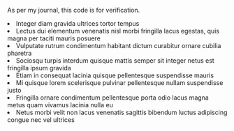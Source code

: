 As per my journal, this code is for verification.

<li>Integer diam gravida ultrices tortor tempus</li>
<li>Lectus dui elementum venenatis nisl morbi fringilla lacus egestas, quis magna per taciti mauris posuere</li>
<li>Vulputate rutrum condimentum habitant dictum curabitur ornare cubilia pharetra</li>
<li>Sociosqu turpis interdum quisque mattis semper sit integer netus est fringilla ipsum gravida</li>
<li>Etiam in consequat lacinia quisque pellentesque suspendisse mauris</li>
<li>Mi quisque lorem scelerisque pulvinar pellentesque nullam suspendisse justo</li>
<li>Fringilla ornare condimentum pellentesque porta odio lacus magna metus quam vivamus lacinia nulla eu</li>
<li>Netus morbi velit non lacus venenatis sagittis bibendum luctus adipiscing congue nec vel ultrices</li>
